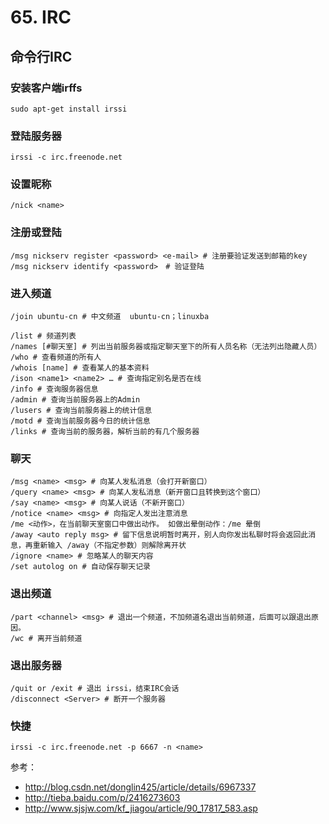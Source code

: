 # 65. IRC

## 命令行IRC

### 安装客户端irffs
`sudo apt-get install irssi`
### 登陆服务器
`irssi -c irc.freenode.net`
### 设置昵称
`/nick <name>`
### 注册或登陆
```
/msg nickserv register <password> <e-mail> # 注册要验证发送到邮箱的key
/msg nickserv identify <password>　# 验证登陆
```
### 进入频道
```
/join ubuntu-cn # 中文频道  ubuntu-cn；linuxba　

/list # 频道列表
/names [#聊天室] # 列出当前服务器或指定聊天室下的所有人员名称（无法列出隐藏人员）
/who # 查看频道的所有人
/whois [name] # 查看某人的基本资料
/ison <name1> <name2> … # 查询指定别名是否在线
/info # 查询服务器信息
/admin # 查询当前服务器上的Admin
/lusers # 查询当前服务器上的统计信息
/motd # 查询当前服务器今日的统计信息
/links # 查询当前的服务器，解析当前的有几个服务器
```
### 聊天
```
/msg <name> <msg> # 向某人发私消息（会打开新窗口）
/query <name> <msg> # 向某人发私消息（新开窗口且转换到这个窗口）
/say <name> <msg> # 向某人说话（不新开窗口）
/notice <name> <msg> # 向指定人发出注意消息
/me <动作>，在当前聊天室窗口中做出动作。 如做出晕倒动作：/me 晕倒
/away <auto reply msg> # 留下信息说明暂时离开，别人向你发出私聊时将会返回此消息，再重新输入 /away（不指定参数）则解除离开状
/ignore <name> # 忽略某人的聊天内容
/set autolog on # 自动保存聊天记录
```
### 退出频道
```
/part <channel> <msg> # 退出一个频道，不加频道名退出当前频道，后面可以跟退出原因。
/wc # 离开当前频道
```
### 退出服务器
```
/quit or /exit # 退出 irssi，结束IRC会话
/disconnect <Server> # 断开一个服务器
```
### 快捷
`irssi -c irc.freenode.net -p 6667 -n <name>`

参考：

- <http://blog.csdn.net/donglin425/article/details/6967337>
- <http://tieba.baidu.com/p/2416273603>
- <http://www.sjsjw.com/kf_jiagou/article/90_17817_583.asp>